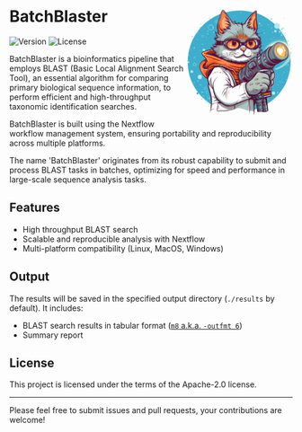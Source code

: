 # BatchBlaster  <img src='assets/BatchBlaster_Logo.webp' align="right" height="200" />

![Version](https://img.shields.io/badge/version-0.0.1-blue)
![License](https://img.shields.io/github/license/vmikk/BatchBlaster)

BatchBlaster is a bioinformatics pipeline that employs BLAST (Basic Local Alignment Search Tool), an essential algorithm for comparing primary biological sequence information, to perform efficient and high-throughput taxonomic identification searches.  

BatchBlaster is built using the Nextflow workflow management system, ensuring portability and reproducibility across multiple platforms.  

The name 'BatchBlaster' originates from its robust capability to submit and process BLAST tasks in batches, optimizing for speed and performance in large-scale sequence analysis tasks.  

## Features

- High throughput BLAST search  
- Scalable and reproducible analysis with Nextflow  
- Multi-platform compatibility (Linux, MacOS, Windows)  

## Output

The results will be saved in the specified output directory (`./results` by default). It includes:

- BLAST search results in tabular format ([`m8` a.k.a. `-outfmt 6`](https://www.metagenomics.wiki/tools/blast/blastn-output-format-6))  
- Summary report  


## License

This project is licensed under the terms of the Apache-2.0 license.

---

Please feel free to submit issues and pull requests, your contributions are welcome!

